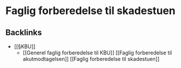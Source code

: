 # Faglig forberedelse til skadestuen

## Backlinks
* [[§KBU]]
	* [[Generel faglig forberedelse til KBU]]
	[[Faglig forberedelse til akutmodtagelsen]]
		[[Faglig forberedelse til skadestuen]]

<!-- {BearID:91E05911-A800-4FE4-8883-30E124D01385-83255-000002A5E54CD996} -->
